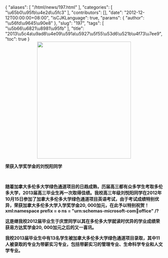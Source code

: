 {
    "aliases": [
        "/html/news/197.html"
    ],
    "categories": [
        "\u65b0\u95fb\u4e2d\u5fc3"
    ],
    "contributors": [],
    "date": "2012-12-12T00:00:00+08:00",
    "isCJKLanguage": true,
    "params": {
        "author": "\u56fd\u9645\u90e8"
    },
    "slug": "197",
    "tags": [
        "\u5b66\u6821\u8981\u95fb"
    ],
    "title": "2013\u5c4a\u9ad8\u4e09\u591a\u5927\u5f55\u53d6\u521b\u4f73\u7ee9",
    "toc": true
}
**<img
    src="https://cdn.tfls.online/mirror/full/f176dccea93f10c3d1e3af4fae9033f752529c25.jpg"
    style="display:block;margin-left:auto;margin-right:auto;"
    decoding="async"
    fetchpriority="auto"
    loading="lazy"
    height="375"
    width="300"
/>**

**荣获入学奖学金的刘悦阳同学**

 

**随着加拿大多伦多大学绿色通道项目的日趋成熟，历届高三都有众多学生考取多伦多大学，2013届高三毕业生再一次取得佳绩。我校高三年级刘悦阳同学在2012年10月15日参加了加拿大多伦多大学绿色通道项目英语考试，由于考试成绩特别优异，荣获加拿大多伦多大学入学奖学金20, 000加元，在此予以特别祝贺！xml:namespace prefix = o ns = "urn:schemas-microsoft-com:office:office" /?**

**这是继我校2012届毕业生于庆罡同学以其在多伦多大学就读时优异的学业成绩荣获易方达奖学金20, 000加元之后的又一喜讯。**

**我校2013届毕业生中有13名学生被加拿大多伦多大学绿色通道项目录取，其中11人被录取的专业为带薪实习专业，包括带薪实习的管理专业、生命科学专业和人文学专业。**

